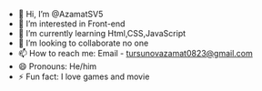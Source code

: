 - 👋 Hi, I’m @AzamatSV5
- 👀 I’m interested in Front-end
- 🌱 I’m currently learning Html,CSS,JavaScript
- 💞️ I’m looking to collaborate no one
- 📫 How to reach me: Email - tursunovazamat0823@gmail.com
- 😄 Pronouns: He/him
- ⚡ Fun fact: I love games and movie
<!---
AzamatSV5/AzamatSV5 is a ✨ special ✨ repository because its `README.md` (this file) appears on your GitHub profile.
You can click the Preview link to take a look at your changes.
--->
